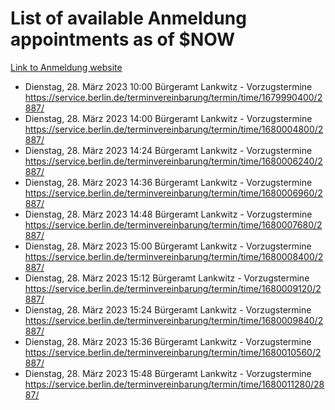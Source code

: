 # List of available Anmeldung appointments as of $NOW
[Link to Anmeldung website](https://service.berlin.de/terminvereinbarung/termin/tag.php?termin=1&anliegen[]=120686&dienstleisterlist=122210,122217,327316,122219,327312,122227,327314,122231,327346,122243,327348,122254,122252,329742,122260,329745,122262,329748,122271,327278,122273,327274,122277,327276,330436,122280,327294,122282,327290,122284,327292,122291,327270,122285,327266,122286,327264,122296,327268,150230,329760,122297,327286,122294,327284,122312,329763,122314,329775,122304,327330,122311,327334,122309,327332,317869,122281,327352,122279,329772,122283,122276,327324,122274,327326,122267,329766,122246,327318,122251,327320,122257,327322,122208,327298,122226,327300&herkunft=http%3A%2F%2Fservice.berlin.de%2Fdienstleistung%2F120686%2F)
- Dienstag, 28. März 2023 10:00 Bürgeramt Lankwitz - Vorzugstermine https://service.berlin.de/terminvereinbarung/termin/time/1679990400/2887/
- Dienstag, 28. März 2023 14:00 Bürgeramt Lankwitz - Vorzugstermine https://service.berlin.de/terminvereinbarung/termin/time/1680004800/2887/
- Dienstag, 28. März 2023 14:24 Bürgeramt Lankwitz - Vorzugstermine https://service.berlin.de/terminvereinbarung/termin/time/1680006240/2887/
- Dienstag, 28. März 2023 14:36 Bürgeramt Lankwitz - Vorzugstermine https://service.berlin.de/terminvereinbarung/termin/time/1680006960/2887/
- Dienstag, 28. März 2023 14:48 Bürgeramt Lankwitz - Vorzugstermine https://service.berlin.de/terminvereinbarung/termin/time/1680007680/2887/
- Dienstag, 28. März 2023 15:00 Bürgeramt Lankwitz - Vorzugstermine https://service.berlin.de/terminvereinbarung/termin/time/1680008400/2887/
- Dienstag, 28. März 2023 15:12 Bürgeramt Lankwitz - Vorzugstermine https://service.berlin.de/terminvereinbarung/termin/time/1680009120/2887/
- Dienstag, 28. März 2023 15:24 Bürgeramt Lankwitz - Vorzugstermine https://service.berlin.de/terminvereinbarung/termin/time/1680009840/2887/
- Dienstag, 28. März 2023 15:36 Bürgeramt Lankwitz - Vorzugstermine https://service.berlin.de/terminvereinbarung/termin/time/1680010560/2887/
- Dienstag, 28. März 2023 15:48 Bürgeramt Lankwitz - Vorzugstermine https://service.berlin.de/terminvereinbarung/termin/time/1680011280/2887/
